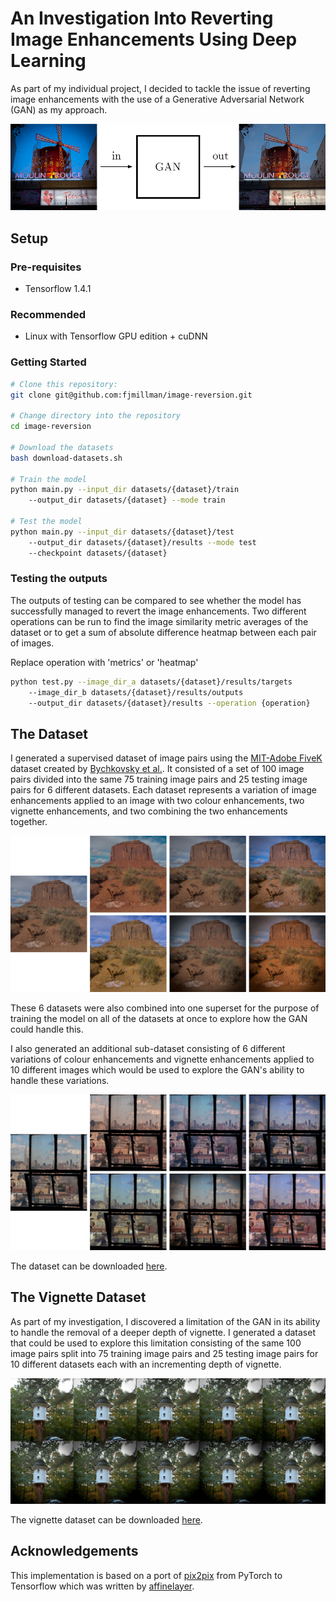 # An Investigation Into Reverting Image Enhancements Using Deep Learning

As part of my individual project, I decided to tackle the issue of reverting image enhancements with the use of a Generative Adversarial Network (GAN) as my approach.

![A preview of the dataset generated](images/example-gan.png)

## Setup
### Pre-requisites
- Tensorflow 1.4.1

### Recommended
- Linux with Tensorflow GPU edition + cuDNN

### Getting Started
```bash
# Clone this repository:
git clone git@github.com:fjmillman/image-reversion.git
 
# Change directory into the repository
cd image-reversion
 
# Download the datasets
bash download-datasets.sh
 
# Train the model
python main.py --input_dir datasets/{dataset}/train
    --output_dir datasets/{dataset} --mode train
 
# Test the model
python main.py --input_dir datasets/{dataset}/test
    --output_dir datasets/{dataset}/results --mode test
    --checkpoint datasets/{dataset}
```

### Testing the outputs
The outputs of testing can be compared to see whether the model has successfully managed to revert the image enhancements. Two different operations can be run to find the image similarity metric averages of the dataset or to get a sum of absolute difference heatmap between each pair of images.

Replace operation with 'metrics' or 'heatmap'
```bash
python test.py --image_dir_a datasets/{dataset}/results/targets
    --image_dir_b datasets/{dataset}/results/outputs
    --output_dir datasets/{dataset}/results --operation {operation}
```

## The Dataset

I generated a supervised dataset of image pairs using the [MIT-Adobe FiveK](https://data.csail.mit.edu/graphics/fivek/) dataset created by [Bychkovsky et al.](http://people.csail.mit.edu/vladb/photoadjust/). It consisted of a set of 100 image pairs divided into the same 75 training image pairs and 25 testing image pairs for 6 different datasets. Each dataset represents a variation of image enhancements applied to an image with two colour enhancements, two vignette enhancements, and two combining the two enhancements together.

![A preview of the dataset generated](images/dataset-preview.png)

These 6 datasets were also combined into one superset for the purpose of training the model on all of the datasets at once to explore how the GAN could handle this.

I also generated an additional sub-dataset consisting of 6 different variations of colour enhancements and vignette enhancements applied to 10 different images which would be used to explore the GAN's ability to handle these variations.

![A preview of the test dataset generated](images/test-dataset-preview.png)

The dataset can be downloaded [here](https://drive.google.com/open?id=1fQGpMnarbwaZD1I-4Af-DYbm2bz8vfQ8).

## The Vignette Dataset

As part of my investigation, I discovered a limitation of the GAN in its ability to handle the removal of a deeper depth of vignette. I generated a dataset that could be used to explore this limitation consisting of the same 100 image pairs split into 75 training image pairs and 25 testing image pairs for 10 different datasets each with an incrementing depth of vignette.

![A preview of the vignette dataset generated](images/vignette-dataset-preview.png)

The vignette dataset can be downloaded [here](https://drive.google.com/open?id=1HyV3JdNVMblKW9AYLe_xDwfZlIREPk7T).

## Acknowledgements
This implementation is based on a port of [pix2pix](https://github.com/phillipi/pix2pix) from PyTorch to Tensorflow which was written by [affinelayer](https://github.com/affinelayer/pix2pix-tensorflow). 

